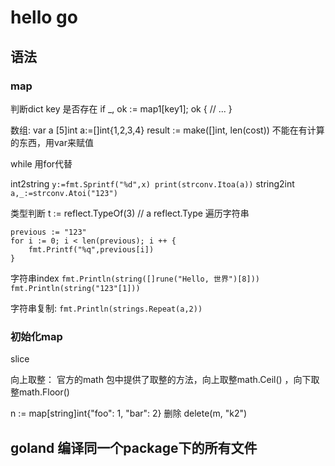 # hello go

## 语法

### map

判断dict key 是否存在
if _, ok := map1[key1]; ok {
// ...
}

数组:   var a [5]int  a:=[]int{1,2,3,4}
result := make([]int, len(cost)) 不能在有计算的东西，用var来赋值

while  用for代替

int2string 	`y:=fmt.Sprintf("%d",x) print(strconv.Itoa(a))`
string2int `	a,_:=strconv.Atoi("123")`

类型判断  t := reflect.TypeOf(3) // a reflect.Type
遍历字符串
```
previous := "123"
for i := 0; i < len(previous); i ++ {
	fmt.Printf("%q",previous[i])
}
```

字符串index
 `fmt.Println(string([]rune("Hello, 世界")[8]))`
`fmt.Println(string("123"[1]))`

字符串复制:
`fmt.Println(strings.Repeat(a,2))`

### 初始化map

slice

向上取整：
官方的math 包中提供了取整的方法，向上取整math.Ceil() ，向下取整math.Floor()


n := map[string]int{"foo": 1, "bar": 2}
删除
delete(m, "k2")

## goland 编译同一个package下的所有文件

